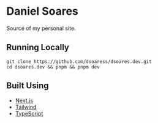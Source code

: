 # Daniel Soares

Source of my personal site.

## Running Locally

```shell
git clone https://github.com/dsoaress/dsoares.dev.git
cd dsoares.dev && pnpm && pnpm dev
```

## Built Using

- [Next.js](https://nextjs.org)
- [Tailwind](https://tailwindcss.com)
- [TypeScript](https://www.typescriptlang.org)
